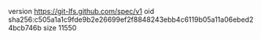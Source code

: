 version https://git-lfs.github.com/spec/v1
oid sha256:c505a1a1c9fde9b2e26699ef2f8848243ebb4c6119b05a11a06ebed24bcb746b
size 11550
